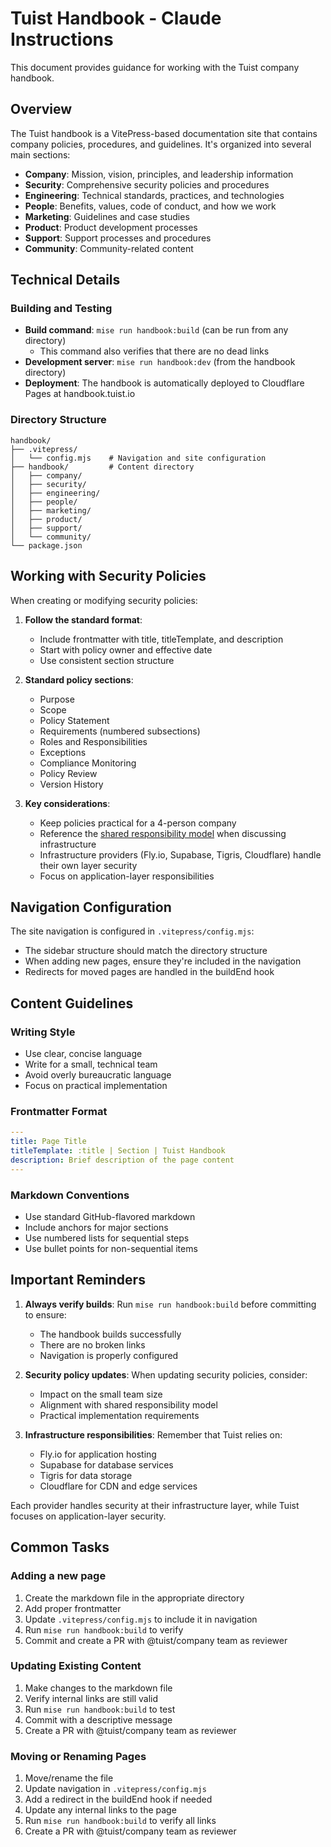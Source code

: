 # Tuist Handbook - Claude Instructions

This document provides guidance for working with the Tuist company handbook.

## Overview

The Tuist handbook is a VitePress-based documentation site that contains company policies, procedures, and guidelines. It's organized into several main sections:

- **Company**: Mission, vision, principles, and leadership information
- **Security**: Comprehensive security policies and procedures
- **Engineering**: Technical standards, practices, and technologies
- **People**: Benefits, values, code of conduct, and how we work
- **Marketing**: Guidelines and case studies
- **Product**: Product development processes
- **Support**: Support processes and procedures
- **Community**: Community-related content

## Technical Details

### Building and Testing

- **Build command**: `mise run handbook:build` (can be run from any directory)
  - This command also verifies that there are no dead links
- **Development server**: `mise run handbook:dev` (from the handbook directory)
- **Deployment**: The handbook is automatically deployed to Cloudflare Pages at handbook.tuist.io

### Directory Structure

```
handbook/
├── .vitepress/
│   └── config.mjs    # Navigation and site configuration
├── handbook/         # Content directory
│   ├── company/
│   ├── security/
│   ├── engineering/
│   ├── people/
│   ├── marketing/
│   ├── product/
│   ├── support/
│   └── community/
└── package.json
```

## Working with Security Policies

When creating or modifying security policies:

1. **Follow the standard format**:
   - Include frontmatter with title, titleTemplate, and description
   - Start with policy owner and effective date
   - Use consistent section structure

2. **Standard policy sections**:
   - Purpose
   - Scope
   - Policy Statement
   - Requirements (numbered subsections)
   - Roles and Responsibilities
   - Exceptions
   - Compliance Monitoring
   - Policy Review
   - Version History

3. **Key considerations**:
   - Keep policies practical for a 4-person company
   - Reference the [shared responsibility model](/security/shared-responsibility-model) when discussing infrastructure
   - Infrastructure providers (Fly.io, Supabase, Tigris, Cloudflare) handle their own layer security
   - Focus on application-layer responsibilities

## Navigation Configuration

The site navigation is configured in `.vitepress/config.mjs`:

- The sidebar structure should match the directory structure
- When adding new pages, ensure they're included in the navigation
- Redirects for moved pages are handled in the buildEnd hook

## Content Guidelines

### Writing Style

- Use clear, concise language
- Write for a small, technical team
- Avoid overly bureaucratic language
- Focus on practical implementation

### Frontmatter Format

```yaml
---
title: Page Title
titleTemplate: :title | Section | Tuist Handbook
description: Brief description of the page content
---
```

### Markdown Conventions

- Use standard GitHub-flavored markdown
- Include anchors for major sections
- Use numbered lists for sequential steps
- Use bullet points for non-sequential items

## Important Reminders

1. **Always verify builds**: Run `mise run handbook:build` before committing to ensure:
   - The handbook builds successfully
   - There are no broken links
   - Navigation is properly configured

2. **Security policy updates**: When updating security policies, consider:
   - Impact on the small team size
   - Alignment with shared responsibility model
   - Practical implementation requirements

3. **Infrastructure responsibilities**: Remember that Tuist relies on:
   - Fly.io for application hosting
   - Supabase for database services
   - Tigris for data storage
   - Cloudflare for CDN and edge services

Each provider handles security at their infrastructure layer, while Tuist focuses on application-layer security.

## Common Tasks

### Adding a new page

1. Create the markdown file in the appropriate directory
2. Add proper frontmatter
3. Update `.vitepress/config.mjs` to include it in navigation
4. Run `mise run handbook:build` to verify
5. Commit and create a PR with @tuist/company team as reviewer

### Updating Existing Content

1. Make changes to the markdown file
2. Verify internal links are still valid
3. Run `mise run handbook:build` to test
4. Commit with a descriptive message
5. Create a PR with @tuist/company team as reviewer

### Moving or Renaming Pages

1. Move/rename the file
2. Update navigation in `.vitepress/config.mjs`
3. Add a redirect in the buildEnd hook if needed
4. Update any internal links to the page
5. Run `mise run handbook:build` to verify all links
6. Create a PR with @tuist/company team as reviewer
